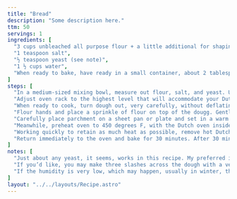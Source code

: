 ```yaml
---
title: "Bread"
description: "Some description here."
ttm: 50
servings: 1
ingredients: [
  "3 cups unbleached all purpose flour + a little additional for shaping loaf",
  "1 teaspoon salt",
  "½ teaspoon yeast (see note)",
  "1 ½ cups water",
  "When ready to bake, have ready in a small container, about 2 tablespoons of water, already measured out; this is in addition to the water for the dough.)"
]
steps: [
  "In a medium-sized mixing bowl, measure out flour, salt, and yeast. Use a fork or whisk to mix together. Add water (see notes) and mix (a spoonula works great) until a shaggy mixture forms. Cover bowl with a lid or plastic wrap and set aside on the counter for 12 – 18 hours. Overnight works great and the timing is not particular.",
  "Adjust oven rack to the highest level that will accommodate your Dutch oven and allow you to easily get it in and out of the oven.",
  "When ready to cook, turn dough out, very carefully, without deflating the dough (nudge it with a spatula, gently, if it sticks) on a heavily floured piece of parchment paper that’s a little larger than the bottom of the Dutch oven. You’ll want the parchment to go slightly up the sides for easy removal of the bread.",
  "Flour hands and place a sprinkle of flour on top of the dougg. Gently cupping at either side of the bread, keeping pinkies and sides of palm down, form a little, loose “ball” of dough by pressing in at the bottom of the dough as you turn it bit by bit. If the dough sticks, add a bit more flour. Cover with plastic (the same one you used to cover during the rise is fine).",
  "Carefully place parchment on a sheet pan or plate and set in a warm place (perhaps the front, not the back, which is too warm, of the stove) to rise. Dough does not need to double but should rise to the point that it does not readily spring back when gently poked. Place three slashes about 1/4 inch deep across the top of the  dough if desired.",
  "Meanwhile, preheat oven to 450 degrees F, with the Dutch oven inside, lid ajar, for 20 to 30 minutes, keeping in mind ovens vary in the time it takes to preheat. You’re shooting for about 10 minutes after it gets to 450 degrees F. Electric stoves cycle, so go the full 30 if using one.",
  "Working quickly to retain as much heat as possible, remove hot Dutch oven from the oven and gently drop in the dough, parchment and all. Toss in the water, most right over the dough, but let a little go down side to the bottom of the Dutch oven for steam and immediately place the lid back on.",
  "Return immediately to the oven and bake for 30 minutes. After 30 minutes, remove the lid and bake an additional 10 to 15 minutes until the top is golden brown (a few dark places are just fine.) Place on cooling rack."
]
notes: [
  "Just about any yeast, it seems, works in this recipe. My preferred is instant yeast. I’ve also used Rapid Rise and Bread Machine yeast and even Active Dry yeast. The dough is so wet it the active dry yeast doesn’t seem to need to be “proofed” which means mixed with water before using.",
  "If you’d like, you may make three slashes across the dough with a very sharp knife before adding it to the Dutch oven.",
  "If the humidity is very low, which may happen, usually in winter, the amount of water may need to be slightly increased a tablespoon at a time until a shaggy dough is formed. You’ll know because your dough will be a tight ball rather than a shaggy one."
]
layout: "../../layouts/Recipe.astro"
---
```

